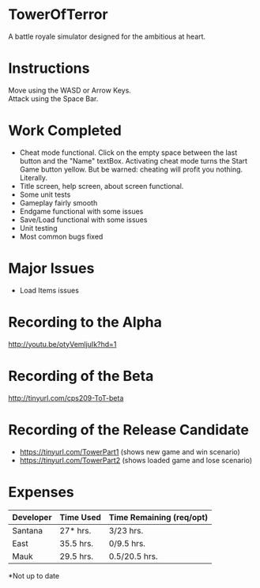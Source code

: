 # TowerOfTerror
A battle royale simulator designed for the ambitious at heart.

# Instructions
Move using the WASD or Arrow Keys.  
Attack using the Space Bar.

# Work Completed
* Cheat mode functional. Click on the empty space between the last button and the "Name" textBox. Activating cheat mode turns the Start Game button yellow. But be warned: cheating will profit you nothing. Literally. 
* Title screen, help screen, about screen functional.
* Some unit tests
* Gameplay fairly smooth
* Endgame functional with some issues
* Save/Load functional with some issues
* Unit testing
* Most common bugs fixed

# Major Issues
* Load Items issues

# Recording to the Alpha
http://youtu.be/otyVemljuIk?hd=1

# Recording of the Beta
http://tinyurl.com/cps209-ToT-beta

# Recording of the Release Candidate
* https://tinyurl.com/TowerPart1 (shows new game and win scenario)
* https://tinyurl.com/TowerPart2 (shows loaded game and lose scenario)

# Expenses

| Developer | Time Used | Time Remaining (req/opt) |
|-----------|-----------|----------------|
| Santana | 27* hrs. | 3/23 hrs. |
| East | 35.5 hrs. | 0/9.5 hrs. |
| Mauk | 29.5 hrs. | 0.5/20.5 hrs. |
*Not up to date
